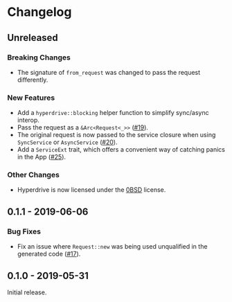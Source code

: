 # Changelog

## Unreleased

### Breaking Changes

* The signature of `from_request` was changed to pass the request differently.

### New Features

* Add a `hyperdrive::blocking` helper function to simplify sync/async interop.
* Pass the request as a `&Arc<Request<_>>` ([#19]).
* The original request is now passed to the service closure when using
  `SyncService` or `AsyncService` ([#20]).
* Add a `ServiceExt` trait, which offers a convenient way of catching panics in
  the App ([#25](https://github.com/dac-gmbh/hyperdrive/pull/25)).

### Other Changes

* Hyperdrive is now licensed under the [0BSD] license.

[#19]: https://github.com/dac-gmbh/hyperdrive/issues/19
[#20]: https://github.com/dac-gmbh/hyperdrive/issues/20
[0BSD]: https://github.com/dac-gmbh/hyperdrive/blob/master/LICENSE

## 0.1.1 - 2019-06-06

### Bug Fixes

* Fix an issue where `Request::new` was being used unqualified in the generated
  code ([#17]).

[#17]: https://github.com/dac-gmbh/hyperdrive/issues/17

## 0.1.0 - 2019-05-31

Initial release.
